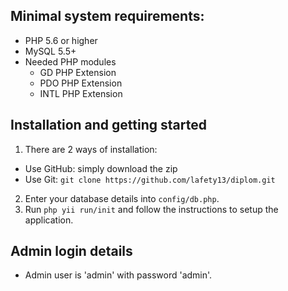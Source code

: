 ## Minimal system requirements:

* PHP 5.6 or higher
* MySQL 5.5+
* Needed PHP modules
    * GD PHP Extension
    * PDO PHP Extension
    * INTL PHP Extension

## Installation and getting started

1. There are 2 ways of installation:
  * Use GitHub: simply download the zip
  * Use Git: `git clone https://github.com/lafety13/diplom.git`
2. Enter your database details into `config/db.php`.
4. Run `php yii run/init` and follow the instructions to setup the application.

## Admin login details

- Admin user is 'admin' with password 'admin'.